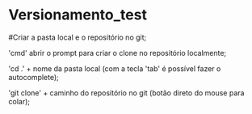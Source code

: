 ﻿# Versionamento_test

#Criar a pasta local e o repositório no git;

'cmd' abrir o prompt para criar o clone no repositório localmente;

'cd .\' + nome da pasta local (com a tecla 'tab' é possível fazer o autocomplete);

'git clone' + caminho do repositório no git (botão direto do mouse para colar);




